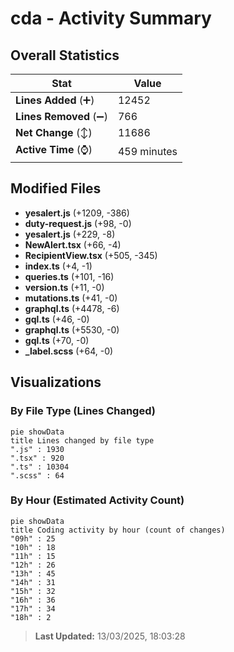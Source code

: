 # cda - Activity Summary 

## Overall Statistics

| Stat                   | Value                                                             |
| ---------------------- | ----------------------------------------------------------------- |
| **Lines Added** (➕)   | 12452                                          |
| **Lines Removed** (➖) | 766                                        |
| **Net Change** (↕)    | 11686                |
| **Active Time** (⌚)   | 459 minutes |


## Modified Files
- **yesalert.js** (+1209, -386)
- **duty-request.js** (+98, -0)
- **yesalert.js** (+229, -8)
- **NewAlert.tsx** (+66, -4)
- **RecipientView.tsx** (+505, -345)
- **index.ts** (+4, -1)
- **queries.ts** (+101, -16)
- **version.ts** (+11, -0)
- **mutations.ts** (+41, -0)
- **graphql.ts** (+4478, -6)
- **gql.ts** (+46, -0)
- **graphql.ts** (+5530, -0)
- **gql.ts** (+70, -0)
- **_label.scss** (+64, -0)

## Visualizations

### By File Type (Lines Changed)

```mermaid
pie showData
title Lines changed by file type
".js" : 1930
".tsx" : 920
".ts" : 10304
".scss" : 64
```

### By Hour (Estimated Activity Count)

```mermaid
pie showData
title Coding activity by hour (count of changes)
"09h" : 25
"10h" : 18
"11h" : 15
"12h" : 26
"13h" : 45
"14h" : 31
"15h" : 32
"16h" : 36
"17h" : 34
"18h" : 2
```


> **Last Updated:** 13/03/2025, 18:03:28